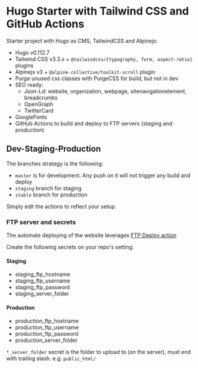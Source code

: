 # Hugo Starter with Tailwind CSS and GitHub Actions

Starter project with Hugo as CMS, TailwindCSS and Alpinejs:

- Hugo v0.112.7
- Tailwind CSS v3.3.x + `@tailwindcss/{typography, form, aspect-ratio}` plugins
- Alpinejs v3 + `@alpine-collective/toolkit-scroll` plugin
- Purge unused css classes with PurgeCSS for build, but not in dev
- SEO ready:
  - Json-Ld: website, organization, webpage, sitenavigationelement, breadcrumbs
  - OpenGraph
  - TwitterCard
- GoogleFonts
- GitHub Actions to build and deploy to FTP servers (staging and production)

## Dev-Staging-Production

The branches strategy is the following:

- `master` is for development. Any push on it will not trigger any build and deploy
- `staging` branch for staging
- `stable` branch for production

Simply edit the actions to reflect your setup.

### FTP server and secrets

The automate deploying of the website leverages [FTP Deploy action](https://github.com/marketplace/actions/ftp-deploy)

Create the following secrets on your repo's setting:

#### Staging

- staging_ftp_hostname
- staging_ftp_username
- staging_ftp_password
- staging_server_folder

#### Production

- production_ftp_hostname
- production_ftp_username
- production_ftp_password
- production_server_folder

`*_server_folder` secret is the folder to upload to (on the server), must end with trailing slash. e.g. `public_html/`
